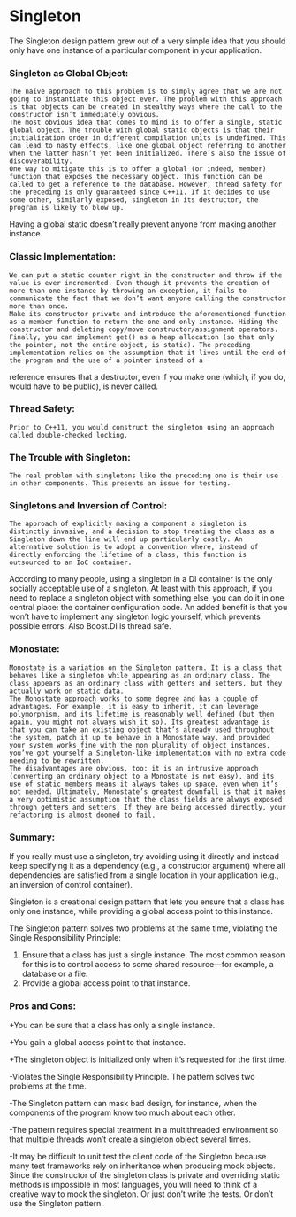 # Singleton

The Singleton design pattern grew out of a very simple idea that you should only have one instance of a particular component in your application.

### Singleton as Global Object:
	The naïve approach to this problem is to simply agree that we are not going to instantiate this object ever. The problem with this approach is that objects can be created in stealthy ways where the call to the constructor isn’t immediately obvious.
	The most obvious idea that comes to mind is to offer a single, static global object. The trouble with global static objects is that their initialization order in different compilation units is undefined. This can lead to nasty effects, like one global object referring to another when the latter hasn’t yet been initialized. There’s also the issue of discoverability. 
	One way to mitigate this is to offer a global (or indeed, member) function that exposes the necessary object. This function can be called to get a reference to the database. However, thread safety for the preceding is only guaranteed since C++11. If it decides to use some other, similarly exposed, singleton in its destructor, the program is likely to blow up.

Having a global static doesn’t really prevent anyone from making another instance.

### Classic Implementation:
	We can put a static counter right in the constructor and throw if the value is ever incremented. Even though it prevents the creation of more than one instance by throwing an exception, it fails to communicate the fact that we don’t want anyone calling the constructor more than once.
	Make its constructor private and introduce the aforementioned function as a member function to return the one and only instance. Hiding the constructor and deleting copy/move constructor/assignment operators. Finally, you can implement get() as a heap allocation (so that only the pointer, not the entire object, is static). The preceding implementation relies on the assumption that it lives until the end of the program and the use of a pointer instead of a
reference ensures that a destructor, even if you make one (which, if you do, would have to be public), is never called.

### Thread Safety:
	Prior to C++11, you would construct the singleton using an approach called double-checked locking.

### The Trouble with Singleton:
	The real problem with singletons like the preceding one is their use in other components. This presents an issue for testing.

### Singletons and Inversion of Control:
	The approach of explicitly making a component a singleton is distinctly invasive, and a decision to stop treating the class as a Singleton down the line will end up particularly costly. An alternative solution is to adopt a convention where, instead of directly enforcing the lifetime of a class, this function is outsourced to an IoC container.
According to many people, using a singleton in a DI container is the only socially acceptable use of a singleton. 
At least with this approach, if you need to replace a singleton object with something else, you can do it in one central place: the container configuration code. An added benefit
is that you won’t have to implement any singleton logic yourself, which prevents possible errors. Also Boost.DI is thread safe.

### Monostate:
	Monostate is a variation on the Singleton pattern. It is a class that behaves like a singleton while appearing as an ordinary class. The class appears as an ordinary class with getters and setters, but they actually work on static data. 
	The Monostate approach works to some degree and has a couple of advantages. For example, it is easy to inherit, it can leverage polymorphism, and its lifetime is reasonably well defined (but then again, you might not always wish it so). Its greatest advantage is that you can take an existing object that’s already used throughout the system, patch it up to behave in a Monostate way, and provided your system works fine with the non plurality of object instances, you’ve got yourself a Singleton-like implementation with no extra code needing to be rewritten.
	The disadvantages are obvious, too: it is an intrusive approach (converting an ordinary object to a Monostate is not easy), and its use of static members means it always takes up space, even when it’s not needed. Ultimately, Monostate’s greatest downfall is that it makes a very optimistic assumption that the class fields are always exposed through getters and setters. If they are being accessed directly, your refactoring is almost doomed to fail.

### Summary:
If you really must use a singleton, try avoiding using it directly and instead keep specifying it as a dependency (e.g., a constructor argument) where all dependencies are satisfied from a single location in your application (e.g., an inversion of control container).

Singleton is a creational design pattern that lets you ensure that a class has only one instance, while providing a global access point to this instance.

The Singleton pattern solves two problems at the same time, violating the Single Responsibility Principle:
1. Ensure that a class has just a single instance.
	The most common reason for this is to control access to some shared resource—for example, a database or a file.
2. Provide a global access point to that instance.
	
### Pros and Cons:

+You can be sure that a class has only a single instance.

+You gain a global access point to that instance.

+The singleton object is initialized only when it’s requested for the first time.

-Violates the Single Responsibility Principle. The pattern solves two problems at the time.

-The Singleton pattern can mask bad design, for instance, when the components of the program know too much about each other.

-The pattern requires special treatment in a multithreaded environment so that multiple threads won’t create a singleton object several times.

-It may be difficult to unit test the client code of the Singleton because many test frameworks rely on inheritance when producing mock objects. 
Since the constructor of the singleton class is private and overriding static methods is impossible in most languages, 
you will need to think of a creative way to mock the singleton. Or just don’t write the tests. Or don’t use the Singleton pattern.
